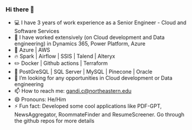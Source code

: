 ### Hi there 👋


- 💻 I have 3 years of work experience as a Senior Engineer - Cloud and Software Services
- 💎 I have worked extensively (on Cloud development and Data engineering) in Dynamics 365, Power Platform, Azure
- 🌱 Azure | AWS
- 🔥 Spark | Airflow | SSIS | Talend | Alteryx
- ✏️ Docker | Github actions | Terraform
- 💾 PostGreSQL | SQL Server | MySQL | Pinecone | Oracle
- 👯 I’m looking for any opportunities in Cloud development or Data engineering
- 📫 How to reach me: gandi.c@northeastern.edu
- 😄 Pronouns: He/Him
- ⚡ Fun fact: Developed some cool applications like PDF-GPT, NewsAggregator, RoommateFinder and ResumeScreener. Go through the github repos for more details 
